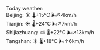 Today weather:  
Beijing: ☀️   🌡️+15°C 🌬️↖4km/h  
Tianjin: ☀️   🌡️+24°C 🌬️↗7km/h  
Shijiazhuang: ⛅️  🌡️+22°C 🌬️↗13km/h  
Tangshan: ☀️   🌡️+18°C 🌬️↑6km/h  
